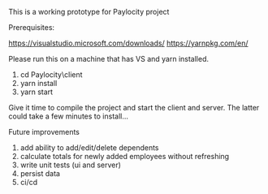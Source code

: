 This is a working prototype for Paylocity project

Prerequisites:

https://visualstudio.microsoft.com/downloads/
https://yarnpkg.com/en/

Please run this on a machine that has VS and yarn installed.

1.  cd Paylocity\client
2.  yarn install
3.  yarn start

Give it time to compile the project and start the client and server.  The latter could take a few minutes to install...

Future improvements
1.  add ability to add/edit/delete dependents
2.  calculate totals for newly added employees without refreshing
3.  write unit tests (ui and server)
4.  persist data
5.  ci/cd
